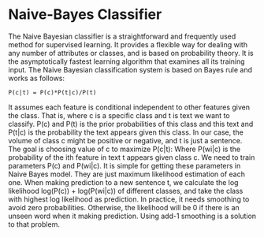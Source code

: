 # Naive-Bayes Classifier #

The Naive Bayesian classifier is a straightforward and frequently used method for supervised learning. It provides a flexible way for dealing with any number of attributes or classes, and is based on probability theory. It is the asymptotically fastest learning algorithm that examines all its training input. The Naive Bayesian classification system is based on Bayes rule and works as follows:

```
P(c|t) = P(c)*P(t|c)/P(t)
```

It assumes each feature is conditional independent to other features given the class. That is, where c is a specific
class and t is text we want to classify. P(c) and P(t) is the prior probabilities of this class and this text
and P(t|c) is the probability the text appears given this class. In our case, the volume of class c might be
positive or negative, and t is just a sentence. The goal is choosing value of c to maximize P(c|t): Where P(wi|c)
is the probability of the ith feature in text t appears given class c. We need to train parameters P(c) and P(wi|c).
It is simple for getting these parameters in Naive Bayes model. They are just maximum likelihood estimation of
each one. When making prediction to a new sentence t, we calculate the log likelihood log(P(c)) + log(P(wi|c)) of
different classes, and take the class with highest log likelihood as prediction. In practice, it needs smoothing to
avoid zero probabilities. Otherwise, the likelihood will be 0 if there is an unseen word when it making prediction.
Using add-1 smoothing is a solution to that problem.